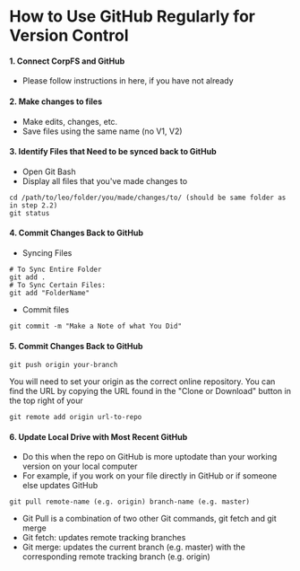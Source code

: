 # How to Use GitHub Regularly for Version Control

#### 1. Connect CorpFS and GitHub
- Please follow instructions in here, if you have not already 

#### 2. Make changes to files 
- Make edits, changes, etc. 
- Save files using the same name (no V1, V2) 

#### 3. Identify Files that Need to be synced back to GitHub
- Open Git Bash
- Display all files that you've made changes to
```
cd /path/to/leo/folder/you/made/changes/to/ (should be same folder as in step 2.2)
git status 
```
#### 4. Commit Changes Back to GitHub
- Syncing Files 
```
# To Sync Entire Folder
git add . 
# To Sync Certain Files:
git add "FolderName" 
```
- Commit files 
```
git commit -m "Make a Note of what You Did"
```
#### 5. Commit Changes Back to GitHub
```
git push origin your-branch
```

You will need to set your origin as the correct online repository. You can find the URL by copying the URL found in the "Clone or Download" button in the top right of your 

```
git remote add origin url-to-repo
```
#### 6. Update Local Drive with Most Recent GitHub
- Do this when the repo on GitHub is more uptodate than your working version on your local computer
- For example, if you work on your file directly in GitHub or if someone else updates GitHub
```
git pull remote-name (e.g. origin) branch-name (e.g. master)
```
- Git Pull is a combination of two other Git commands, git fetch and git merge 
- Git fetch: updates remote tracking branches
- Git merge: updates the current branch (e.g. master) with the corresponding remote tracking branch  (e.g. origin)
